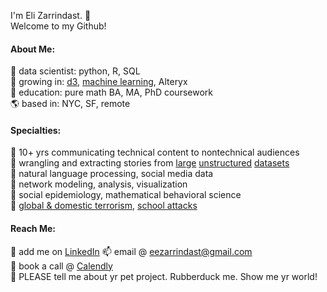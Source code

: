 I'm Eli Zarrindast. 👋<br/>
Welcome to my Github! </br>


#### About Me:<br/>
💾 data scientist: python, R, SQL </br>
🌱 growing in: [d3](https://codepen.io/zarrindast/pen/KKmGEpz), [machine learning](https://zarrindast.com/2021/11/09/highlights-from-my-library-hands-on-machine-learning-with-scikit-learn-keras-tensorflow-by-aurelien-geron/), Alteryx <br/>
🧮 education: pure math BA, MA, PhD coursework <br/>
🌎 based in: NYC, SF, remote <br/>

#### Specialties: <br/>
💖 10+ yrs communicating technical content to nontechnical audiences<br/>
💖 wrangling and extracting stories from [large](https://zarrindast.com/2019/05/16/project-overview-citation-networks-in-rampage-shootings/) [unstructured](https://zarrindast.com/2019/07/21/beautiful-soup-pt-1-web-scraping-for-the-citation-networks-project/) [datasets](https://zarrindast.com/2019/09/27/shooter-citation-networks-project-pdfs-ocr-omg/) <br/>
💖 natural language processing, social media data<br/>
💖 network modeling, analysis, visualization <br/>
💖 social epidemiology, mathematical behavioral science <br/>
💖 [global & domestic terrorism](https://zarrindast.com/2017/02/20/centrality-in-worldwide-terror-networks-improved-graphics/), [school attacks](https://zarrindast.com/2019/05/16/project-overview-citation-networks-in-rampage-shootings/) <br/>

####  Reach Me: <br/>
🔗  add me on [LinkedIn](https://www.linkedin.com/in/eli-zarrindast) 
📫 email @ eezarrindast@gmail.com <br/>
💬 book a call @ [Calendly](https://www.calendly.com/eli-zarrindast/meetings-general) <br/>
👯 PLEASE tell me about yr pet project. Rubberduck me. Show me yr world! <br/>

<!--
**Zarrindast/Zarrindast** is a ✨ _special_ ✨ repository because its `README.md` (this file) appears on your GitHub profile.

Here are some ideas to get you started:
💿   🪐 ⏳
- 🔭 I’m currently working on ...
- 🌱 I’m currently learning ...
- 👯 I’m looking to collaborate on ...
- 🤔 I’m looking for help with ...
-  Ask me about ...
- 📫 How to reach me: ...
- 😄 Pronouns: ...
- ⚡ Fun fact: ...
-->
